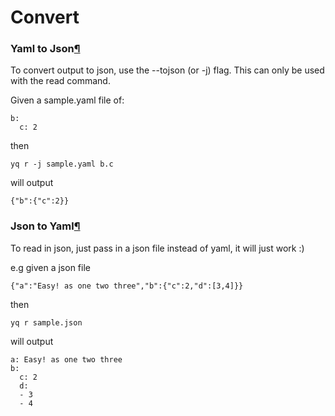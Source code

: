# Convert

### Yaml to Json[¶](convert.md#yaml-to-json) <a id="yaml-to-json"></a>

To convert output to json, use the --tojson \(or -j\) flag. This can only be used with the read command.

Given a sample.yaml file of:

```text
b:
  c: 2
```

then

```text
yq r -j sample.yaml b.c
```

will output

```text
{"b":{"c":2}}
```

### Json to Yaml[¶](convert.md#json-to-yaml) <a id="json-to-yaml"></a>

To read in json, just pass in a json file instead of yaml, it will just work :\)

e.g given a json file

```text
{"a":"Easy! as one two three","b":{"c":2,"d":[3,4]}}
```

then

```text
yq r sample.json
```

will output

```text
a: Easy! as one two three
b:
  c: 2
  d:
  - 3
  - 4
```

